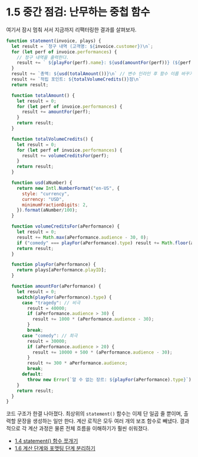 # 1.5 중간 점검: 난무하는 중첩 함수
여기서 잠시 멈춰 서서 지금까지 리팩터링한 결과를 살펴보자.
``` javascript
function statement(invoice, plays) {
  let result = `청구 내역 (고객명: ${invoice.customer})\n`;
  for (let perf of invoice.performances) {
    // 청구 내역을 출력한다.
    result += ` ${playFor(perf).name}: ${usd(amountFor(perf))} (${perf.audience}석)`;
  }
  result += `총액: ${usd(totalAmount())}\n` // 변수 인라인 후 함수 이름 바꾸기
  result += `적립 포인트: ${totalVolumeCredits()}점\n`
  return result;

  function totalAmount() {  
    let result = 0;
    for (let perf of invoice.performances) {
      result += amountFor(perf);
    }
    return result;
  }

  function totalVolumeCredits() {
    let result = 0;
    for (let perf of invoice.performances) {
      result += volumeCreditsFor(perf);
    }
    return result;
  }

  function usd(aNumber) {  
    return new Intl.NumberFormat("en-US", {
      style: "currency", 
      currency: "USD",
      minimumFractionDigits: 2,
    }).format(aNumber/100);
  }

  function volumeCreditsFor(aPerformance) {  
    let result = 0;
    result += Math.max(aPerformance.audience - 30, 0);
    if ("comedy" === playFor(aPerformance).type) result += Math.floor(aPerformance.audience / 5);
    return result;
  }

  function playFor(aPerformance) {
    return plays[aPerformance.playID];
  }

  function amountFor(aPerformance) {  
    let result = 0;
    switch(playFor(aPerformance).type) {
      case "tragedy": // 비극
        result = 40000;
        if (aPerformance.audience > 30) {  
          result += 1000 * (aPerformance.audience - 30);
        }
        break;
      case "comedy": // 희극
        result = 30000;
        if (aPerformance.audience > 20) {  
          result += 10000 + 500 * (aPerformance.audience - 30);
        }
        result += 300 * aPerformance.audience;
        break;
      default:
        throw new Error(`알 수 없는 장르: ${playFor(aPerformance).type}`);
    }
    return result;
  }  
}
```
코드 구조가 한결 나아졌다. 최상위의 `statement()` 함수는 이제 단 일곱 줄 뿐이며, 출력할 문장을 생성하는 일만 한다. 계산 로직은 모두 여러 개의 보조 함수로 빼냈다. 결과적으로 각 계산 과정은 물론 전체 흐름을 이해하기가 훨씬 쉬워졌다.

- [1.4 statement() 함수 쪼개기](https://github.com/wonder13662/refactoring-v2/blob/writing/chapter01/1-4.md)
- [1.6 계산 단계와 포맷팅 단계 분리하기](https://github.com/wonder13662/refactoring-v2/blob/writing/chapter01/1-6.md)
